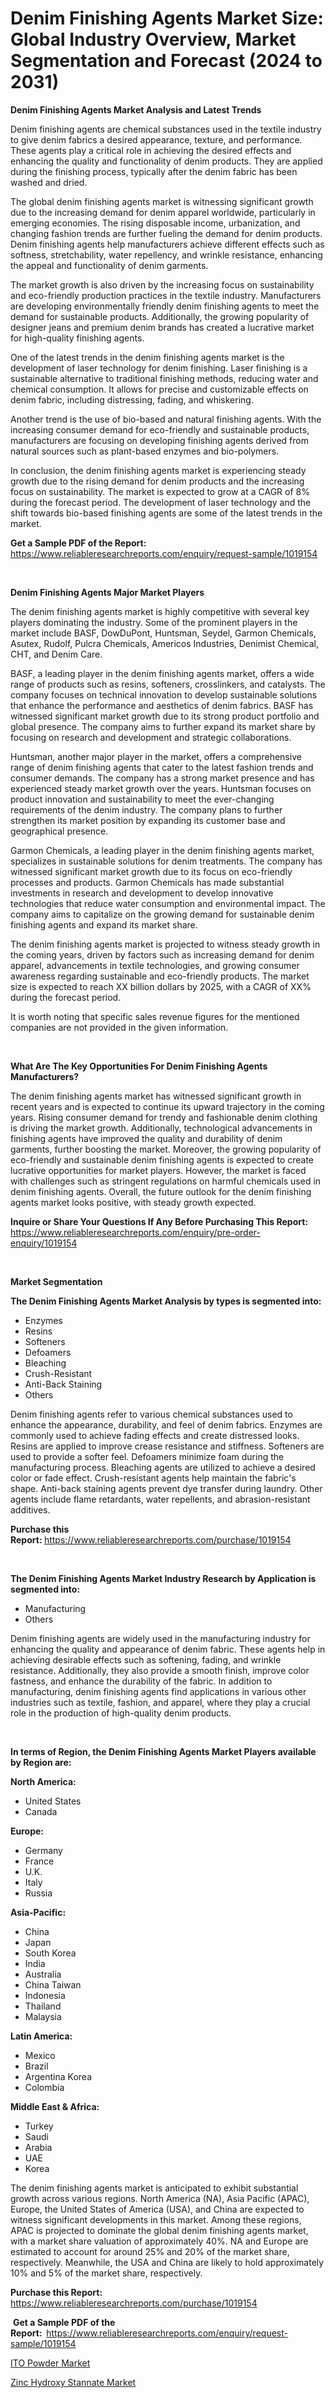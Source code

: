 <p><h1>Denim Finishing Agents Market Size: Global Industry Overview, Market Segmentation and Forecast (2024 to 2031)</h1></p><p><strong>Denim Finishing Agents Market Analysis and Latest Trends</strong></p>
<p><p>Denim finishing agents are chemical substances used in the textile industry to give denim fabrics a desired appearance, texture, and performance. These agents play a critical role in achieving the desired effects and enhancing the quality and functionality of denim products. They are applied during the finishing process, typically after the denim fabric has been washed and dried.</p><p>The global denim finishing agents market is witnessing significant growth due to the increasing demand for denim apparel worldwide, particularly in emerging economies. The rising disposable income, urbanization, and changing fashion trends are further fueling the demand for denim products. Denim finishing agents help manufacturers achieve different effects such as softness, stretchability, water repellency, and wrinkle resistance, enhancing the appeal and functionality of denim garments.</p><p>The market growth is also driven by the increasing focus on sustainability and eco-friendly production practices in the textile industry. Manufacturers are developing environmentally friendly denim finishing agents to meet the demand for sustainable products. Additionally, the growing popularity of designer jeans and premium denim brands has created a lucrative market for high-quality finishing agents.</p><p>One of the latest trends in the denim finishing agents market is the development of laser technology for denim finishing. Laser finishing is a sustainable alternative to traditional finishing methods, reducing water and chemical consumption. It allows for precise and customizable effects on denim fabric, including distressing, fading, and whiskering.</p><p>Another trend is the use of bio-based and natural finishing agents. With the increasing consumer demand for eco-friendly and sustainable products, manufacturers are focusing on developing finishing agents derived from natural sources such as plant-based enzymes and bio-polymers.</p><p>In conclusion, the denim finishing agents market is experiencing steady growth due to the rising demand for denim products and the increasing focus on sustainability. The market is expected to grow at a CAGR of 8% during the forecast period. The development of laser technology and the shift towards bio-based finishing agents are some of the latest trends in the market.</p></p>
<p><strong>Get a Sample PDF of the Report:&nbsp;</strong> <a href="https://www.reliableresearchreports.com/enquiry/request-sample/1019154">https://www.reliableresearchreports.com/enquiry/request-sample/1019154</a></p>
<p>&nbsp;</p>
<p><strong>Denim Finishing Agents Major Market Players</strong></p>
<p><p>The denim finishing agents market is highly competitive with several key players dominating the industry. Some of the prominent players in the market include BASF, DowDuPont, Huntsman, Seydel, Garmon Chemicals, Asutex, Rudolf, Pulcra Chemicals, Americos Industries, Denimist Chemical, CHT, and Denim Care.</p><p>BASF, a leading player in the denim finishing agents market, offers a wide range of products such as resins, softeners, crosslinkers, and catalysts. The company focuses on technical innovation to develop sustainable solutions that enhance the performance and aesthetics of denim fabrics. BASF has witnessed significant market growth due to its strong product portfolio and global presence. The company aims to further expand its market share by focusing on research and development and strategic collaborations.</p><p>Huntsman, another major player in the market, offers a comprehensive range of denim finishing agents that cater to the latest fashion trends and consumer demands. The company has a strong market presence and has experienced steady market growth over the years. Huntsman focuses on product innovation and sustainability to meet the ever-changing requirements of the denim industry. The company plans to further strengthen its market position by expanding its customer base and geographical presence.</p><p>Garmon Chemicals, a leading player in the denim finishing agents market, specializes in sustainable solutions for denim treatments. The company has witnessed significant market growth due to its focus on eco-friendly processes and products. Garmon Chemicals has made substantial investments in research and development to develop innovative technologies that reduce water consumption and environmental impact. The company aims to capitalize on the growing demand for sustainable denim finishing agents and expand its market share.</p><p>The denim finishing agents market is projected to witness steady growth in the coming years, driven by factors such as increasing demand for denim apparel, advancements in textile technologies, and growing consumer awareness regarding sustainable and eco-friendly products. The market size is expected to reach XX billion dollars by 2025, with a CAGR of XX% during the forecast period.</p><p>It is worth noting that specific sales revenue figures for the mentioned companies are not provided in the given information.</p></p>
<p>&nbsp;</p>
<p><strong>What Are The Key Opportunities For Denim Finishing Agents Manufacturers?</strong></p>
<p><p>The denim finishing agents market has witnessed significant growth in recent years and is expected to continue its upward trajectory in the coming years. Rising consumer demand for trendy and fashionable denim clothing is driving the market growth. Additionally, technological advancements in finishing agents have improved the quality and durability of denim garments, further boosting the market. Moreover, the growing popularity of eco-friendly and sustainable denim finishing agents is expected to create lucrative opportunities for market players. However, the market is faced with challenges such as stringent regulations on harmful chemicals used in denim finishing agents. Overall, the future outlook for the denim finishing agents market looks positive, with steady growth expected.</p></p>
<p><strong>Inquire or Share Your Questions If Any Before Purchasing This Report:</strong> <a href="https://www.reliableresearchreports.com/enquiry/pre-order-enquiry/1019154">https://www.reliableresearchreports.com/enquiry/pre-order-enquiry/1019154</a></p>
<p>&nbsp;</p>
<p><strong>Market Segmentation</strong></p>
<p><strong>The Denim Finishing Agents Market Analysis by types is segmented into:</strong></p>
<p><ul><li>Enzymes</li><li>Resins</li><li>Softeners</li><li>Defoamers</li><li>Bleaching</li><li>Crush-Resistant</li><li>Anti-Back Staining</li><li>Others</li></ul></p>
<p><p>Denim finishing agents refer to various chemical substances used to enhance the appearance, durability, and feel of denim fabrics. Enzymes are commonly used to achieve fading effects and create distressed looks. Resins are applied to improve crease resistance and stiffness. Softeners are used to provide a softer feel. Defoamers minimize foam during the manufacturing process. Bleaching agents are utilized to achieve a desired color or fade effect. Crush-resistant agents help maintain the fabric's shape. Anti-back staining agents prevent dye transfer during laundry. Other agents include flame retardants, water repellents, and abrasion-resistant additives.</p></p>
<p><strong>Purchase this Report:&nbsp;</strong><a href="https://www.reliableresearchreports.com/purchase/1019154">https://www.reliableresearchreports.com/purchase/1019154</a></p>
<p>&nbsp;</p>
<p><strong>The Denim Finishing Agents Market Industry Research by Application is segmented into:</strong></p>
<p><ul><li>Manufacturing</li><li>Others</li></ul></p>
<p><p>Denim finishing agents are widely used in the manufacturing industry for enhancing the quality and appearance of denim fabric. These agents help in achieving desirable effects such as softening, fading, and wrinkle resistance. Additionally, they also provide a smooth finish, improve color fastness, and enhance the durability of the fabric. In addition to manufacturing, denim finishing agents find applications in various other industries such as textile, fashion, and apparel, where they play a crucial role in the production of high-quality denim products.</p></p>
<p>&nbsp;</p>
<p><strong>In terms of Region, the Denim Finishing Agents Market Players available by Region are:</strong></p>
<p>
    <p> <strong> North America: </strong>
        <ul>
            <li>United States</li>
            <li>Canada</li>
        </ul>
        </p> 
    <p> <strong> Europe: </strong>
        <ul>
            <li>Germany</li>
            <li>France</li>
            <li>U.K.</li>
            <li>Italy</li>
            <li>Russia</li>
        </ul>
        </p> 
    <p> <strong> Asia-Pacific: </strong>
        <ul>
            <li>China</li>
            <li>Japan</li>
            <li>South Korea</li>
            <li>India</li>
            <li>Australia</li>
            <li>China Taiwan</li>
            <li>Indonesia</li>
            <li>Thailand</li>
            <li>Malaysia</li>
        </ul>
        </p> 
    <p> <strong> Latin America: </strong>
        <ul>
            <li>Mexico</li>
            <li>Brazil</li>
            <li>Argentina Korea</li>
            <li>Colombia</li>
        </ul>
        </p> 
    <p> <strong> Middle East & Africa: </strong>
        <ul>
            <li>Turkey</li>
            <li>Saudi</li>
            <li>Arabia</li>
            <li>UAE</li>
            <li>Korea</li>
        </ul>
    </p>
    </p>
<p><p>The denim finishing agents market is anticipated to exhibit substantial growth across various regions. North America (NA), Asia Pacific (APAC), Europe, the United States of America (USA), and China are expected to witness significant developments in this market. Among these regions, APAC is projected to dominate the global denim finishing agents market, with a market share valuation of approximately 40%. NA and Europe are estimated to account for around 25% and 20% of the market share, respectively. Meanwhile, the USA and China are likely to hold approximately 10% and 5% of the market share, respectively.</p></p>
<p><strong>Purchase this Report: </strong><a href="https://www.reliableresearchreports.com/purchase/1019154">https://www.reliableresearchreports.com/purchase/1019154</a></p>
<p>&nbsp;<strong>Get a Sample PDF of the Report:&nbsp;&nbsp;</strong><a href="https://www.reliableresearchreports.com/enquiry/request-sample/1019154">https://www.reliableresearchreports.com/enquiry/request-sample/1019154</a></p>
<p><strong></strong></p>
<p><p><a href="https://medium.com/@terrellconn/ito-powder-nbsp-market-focuses-on-market-share-size-and-projected-forecast-till-2031-bf6941fcc196">ITO Powder Market</a></p><p><a href="https://medium.com/@anibalstamm1912/zinc-hydroxy-stannate-market-share-evolution-and-market-growth-trends-2024-2031-a36e3a89669d">Zinc Hydroxy Stannate Market</a></p></p>